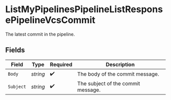 # ListMyPipelinesPipelineListResponsePipelineVcsCommit

The latest commit in the pipeline.


## Fields

| Field                              | Type                               | Required                           | Description                        |
| ---------------------------------- | ---------------------------------- | ---------------------------------- | ---------------------------------- |
| `Body`                             | *string*                           | :heavy_check_mark:                 | The body of the commit message.    |
| `Subject`                          | *string*                           | :heavy_check_mark:                 | The subject of the commit message. |